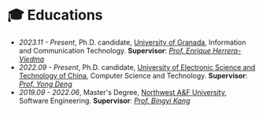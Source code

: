# 🎓 Educations

- _2023.11 - Present_, Ph.D. candidate, [University of Granada](https://www.ugr.es/en), Information and Communication Technology. **Supervisor**: [_Prof. Enrique Herrera-Viedma_](https://scholar.google.com/citations?user=g8ZXTuYAAAAJ)
- _2022.09 - Present_, Ph.D. candidate, [University of Electronic Science and Technology of China](https://www.uestc.edu.cn/), Computer Science and Technology. **Supervisor**: [_Prof. Yong Deng_](https://scholar.google.com/citations?user=Zuhod6sAAAAJ)
- _2019.09 - 2022.06_, Master's Degree, [Northwest A&F University](https://www.nwsuaf.edu.cn/), Software Engineering. **Supervisor**: [_Prof. Bingyi Kang_](https://scholar.google.com/citations?user=VIEDOvoAAAAJ)